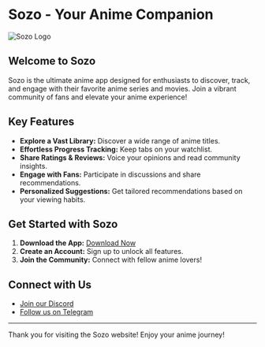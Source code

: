 # Sozo - Your Anime Companion

![Sozo Logo](link-to-your-logo-image)

## Welcome to Sozo

Sozo is the ultimate anime app designed for enthusiasts to discover, track, and engage with their favorite anime series and movies. Join a vibrant community of fans and elevate your anime experience!

## Key Features

- **Explore a Vast Library:** Discover a wide range of anime titles.
- **Effortless Progress Tracking:** Keep tabs on your watchlist.
- **Share Ratings & Reviews:** Voice your opinions and read community insights.
- **Engage with Fans:** Participate in discussions and share recommendations.
- **Personalized Suggestions:** Get tailored recommendations based on your viewing habits.

## Get Started with Sozo

1. **Download the App:** [Download Now](link-to-download)
2. **Create an Account:** Sign up to unlock all features.
3. **Join the Community:** Connect with fellow anime lovers!

## Connect with Us

- [Join our Discord](link-to-discord) 
- [Follow us on Telegram](link-to-telegram)

---

Thank you for visiting the Sozo website! Enjoy your anime journey!
